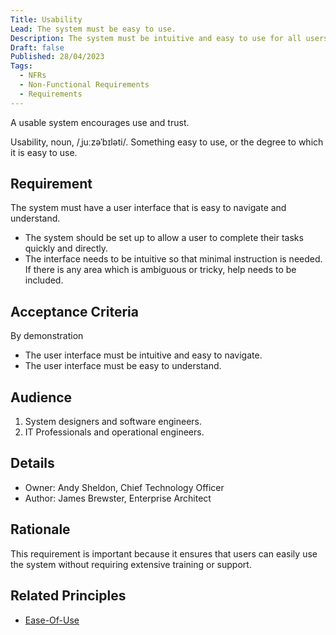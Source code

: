 ```yaml
---
Title: Usability
Lead: The system must be easy to use.
Description: The system must be intuitive and easy to use for all users.
Draft: false
Published: 28/04/2023
Tags:
  - NFRs
  - Non-Functional Requirements
  - Requirements
---
```

A usable system encourages use and trust.

Usability, noun, /ˌjuːzəˈbɪləti/. Something easy to use, or the degree to which it is easy to use.

## Requirement

The system must have a user interface that is easy to navigate and understand.

* The system should be set up to allow a user to complete their tasks quickly and directly.
* The interface needs to be intuitive so that minimal instruction is needed. If there is any area which is ambiguous or tricky, help needs to be included.

## Acceptance Criteria

By demonstration

* The user interface must be intuitive and easy to navigate.
* The user interface must be easy to understand.

## Audience

  1. System designers and software engineers.
  2. IT Professionals and operational engineers.

## Details

* Owner: Andy Sheldon, Chief Technology Officer
* Author: James Brewster, Enterprise Architect

## Rationale

This requirement is important because it ensures that users can easily use the system without requiring extensive training or support.

## Related Principles

* [Ease-Of-Use](xref:ease-of-use)
